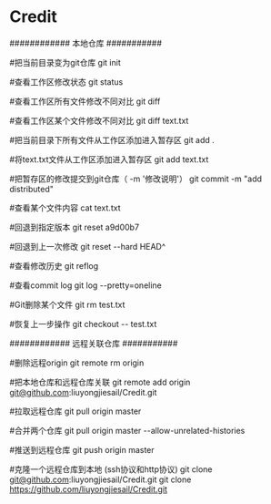# Credit


############   本地仓库  ###########

#把当前目录变为git仓库
git init

#查看工作区修改状态
git status

#查看工作区所有文件修改不同对比
git diff

#查看工作区某个文件修改不同对比
git diff text.txt

#把当前目录下所有文件从工作区添加进入暂存区
git add .

#将text.txt文件从工作区添加进入暂存区
git add text.txt

#把暂存区的修改提交到git仓库（ -m '修改说明'）
git commit -m "add distributed"

#查看某个文件内容
cat text.txt

#回退到指定版本
git reset a9d00b7

#回退到上一次修改
git reset --hard HEAD^

#查看修改历史
git reflog

#查看commit log
git log --pretty=oneline

#Git删除某个文件
git rm test.txt

#恢复上一步操作
git checkout -- test.txt


############   远程关联仓库  ###########

#删除远程origin
git remote rm origin

#把本地仓库和远程仓库关联
git remote add origin git@github.com:liuyongjiesail/Credit.git

#拉取远程仓库
git pull origin master

#合并两个仓库
git pull origin master --allow-unrelated-histories

#推送到远程仓库
git push origin master

#克隆一个远程仓库到本地 (ssh协议和http协议)
git clone git@github.com:liuyongjiesail/Credit.git
git clone https://github.com/liuyongjiesail/Credit.git



